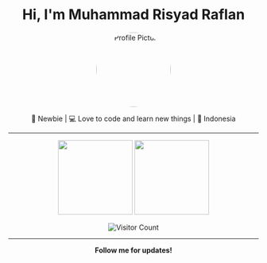 <h1 align="center">Hi, I'm Muhammad Risyad Raflan</h1>
<p align="center">
  <img src="https://github.com/mycoderisyad.png" width="150" style="border-radius:50%" alt="Profile Picture"/>
</p>

<p align="center">
  🚀 Newbie |
  💻 Love to code and learn new things |
  📍 Indonesia
</p>

---

<p align="center">
  <img src="https://github-readme-stats.vercel.app/api?username=mycoderisyad&show_icons=true&theme=light" height="150"/>
  <img src="https://github-readme-stats.vercel.app/api/top-langs/?username=mycoderisyad&layout=compact&theme=dark" height="150"/>
</p>

<p align="center">
  <img src="https://komarev.com/ghpvc/?username=mycoderisyad&color=blue" alt="Visitor Count"/>
</p>

---

<p align="center">
  <b>Follow me for updates!</b> 
</p>
